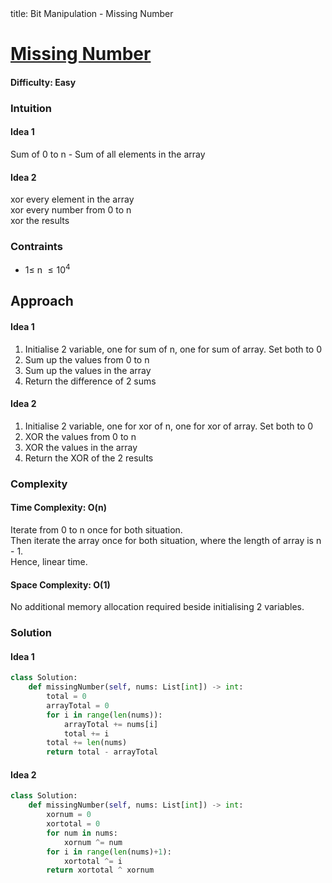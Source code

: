 <frontmatter>
  title: Bit Manipulation - Missing Number
</frontmatter>

# [Missing Number](https://leetcode.com/problems/missing-number/)
#### Difficulty: Easy

### Intuition
#### Idea 1
Sum of 0 to n - Sum of all elements in the array

#### Idea 2
xor every element in the array<br>
xor every number from 0 to n <br>
xor the results

### Contraints
- $1\leqslant$ n $\leqslant 10^4$
 
## Approach
#### Idea 1
1. Initialise 2 variable, one for sum of n, one for sum of array. Set both to 0
2. Sum up the values from 0 to n
3. Sum up the values in the array
4. Return the difference of 2 sums

#### Idea 2
1. Initialise 2 variable, one for xor of n, one for xor of array. Set both to 0
2. XOR the values from 0 to n
3. XOR the values in the array
4. Return the XOR of the 2 results

### Complexity
#### Time Complexity: O(n)
Iterate from 0 to n once for both situation. <br>
Then iterate the array once for both situation, where the length of array is n - 1. <br>
Hence, linear time.
#### Space Complexity: O(1)
No additional memory allocation required beside initialising 2 variables. 
### Solution
#### Idea 1
<panel header="Don't cheat yourself" type="dark">

```python
class Solution:
    def missingNumber(self, nums: List[int]) -> int:
        total = 0
        arrayTotal = 0
        for i in range(len(nums)):
            arrayTotal += nums[i]
            total += i
        total += len(nums)
        return total - arrayTotal
```
</panel>

#### Idea 2
<panel header="Don't cheat yourself" type="dark">

```python
class Solution:
    def missingNumber(self, nums: List[int]) -> int:
        xornum = 0
        xortotal = 0
        for num in nums:
            xornum ^= num
        for i in range(len(nums)+1):
            xortotal ^= i
        return xortotal ^ xornum
```
</panel>

